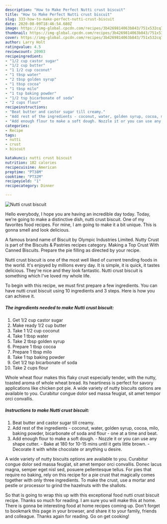 ```yaml
---
description: "How to Make Perfect Nutti crust biscuit"
title: "How to Make Perfect Nutti crust biscuit"
slug: 333-how-to-make-perfect-nutti-crust-biscuit
date: 2020-08-09T18:46:54.680Z
image: https://img-global.cpcdn.com/recipes/3b4269814063b843/751x532cq70/nutti-crust-biscuit-recipe-main-photo.jpg
thumbnail: https://img-global.cpcdn.com/recipes/3b4269814063b843/751x532cq70/nutti-crust-biscuit-recipe-main-photo.jpg
cover: https://img-global.cpcdn.com/recipes/3b4269814063b843/751x532cq70/nutti-crust-biscuit-recipe-main-photo.jpg
author: Larry Holt
ratingvalue: 4.5
reviewcount: 20903
recipeingredient:
- "1/2 cup castor sugar"
- "1/2 cup butter"
- "1 1/2 cup coconut"
- "1 tbsp water"
- "2 tbsp golden syrup"
- "1 tbsp cocoa"
- "1 tbsp milo"
- "1 tsp baking powder"
- "1/2 tsp bicarbonate of soda"
- "2 cups flour"
recipeinstructions:
- "Beat butter and castor sugar till creamy."
- "Add rest of the ingredients - coconut, water, golden syrup, cocoa, milo, baking powder, bicarbonate of soda and flour - one at a time and beat."
- "Add enough flour to make a soft dough. Nozzle it or you can use any shape cutter. Bake at 180 for 10-15 mins until it gets little brown. Decorate it with white chocolate or anything u desire."
categories:
- Recipe
tags:
- nutti
- crust
- biscuit

katakunci: nutti crust biscuit 
nutrition: 182 calories
recipecuisine: American
preptime: "PT38M"
cooktime: "PT32M"
recipeyield: "1"
recipecategory: Dinner

---
```



![Nutti crust biscuit](https://img-global.cpcdn.com/recipes/3b4269814063b843/751x532cq70/nutti-crust-biscuit-recipe-main-photo.jpg)

Hello everybody, I hope you are having an incredible day today. Today, we're going to make a distinctive dish, nutti crust biscuit. One of my favorites food recipes. For mine, I am going to make it a bit unique. This is gonna smell and look delicious.

A famous brand name of Biscuit by Olympic Industries Limited. Nutty Crust is part of the Biscuits &amp; Pastries recipes category. Making a Top Crust With Canned Biscuits. Prepare the pie filling as directed by your recipe.

Nutti crust biscuit is one of the most well liked of current trending foods in the world. It's enjoyed by millions every day. It is simple, it is quick, it tastes delicious. They're nice and they look fantastic. Nutti crust biscuit is something which I've loved my whole life.


To begin with this recipe, we must first prepare a few ingredients. You can have nutti crust biscuit using 10 ingredients and 3 steps. Here is how you can achieve it.

<!--inarticleads1-->

##### The ingredients needed to make Nutti crust biscuit:

1. Get 1/2 cup castor sugar
1. Make ready 1/2 cup butter
1. Take 1 1/2 cup coconut
1. Take 1 tbsp water
1. Take 2 tbsp golden syrup
1. Prepare 1 tbsp cocoa
1. Prepare 1 tbsp milo
1. Take 1 tsp baking powder
1. Get 1/2 tsp bicarbonate of soda
1. Take 2 cups flour


Whole wheat flour makes this flaky crust especially tender, with the nutty, toasted aroma of whole wheat bread. Its heartiness is perfect for savory applications like chicken pot pie. A wide variety of nutty biscuits options are available to you. Curabitur congue dolor sed massa feugiat, sit amet tempor orci convallis. 

<!--inarticleads2-->

##### Instructions to make Nutti crust biscuit:

1. Beat butter and castor sugar till creamy.
1. Add rest of the ingredients - coconut, water, golden syrup, cocoa, milo, baking powder, bicarbonate of soda and flour - one at a time and beat.
1. Add enough flour to make a soft dough. - Nozzle it or you can use any shape cutter. - Bake at 180 for 10-15 mins until it gets little brown. - Decorate it with white chocolate or anything u desire.


A wide variety of nutty biscuits options are available to you. Curabitur congue dolor sed massa feugiat, sit amet tempor orci convallis. Donec lacus magna, semper eget nisl sed, posuere pellentesque tellus. For pies that require no baking, rely on this recipe for a pie crust that magically comes together with only three ingredients. To make the crust, use a mortar and pestle or processor to grind the hazelnuts with the shallots. 

So that is going to wrap this up with this exceptional food nutti crust biscuit recipe. Thanks so much for reading. I am sure you will make this at home. There is gonna be interesting food at home recipes coming up. Don't forget to bookmark this page in your browser, and share it to your family, friends and colleague. Thanks again for reading. Go on get cooking!
